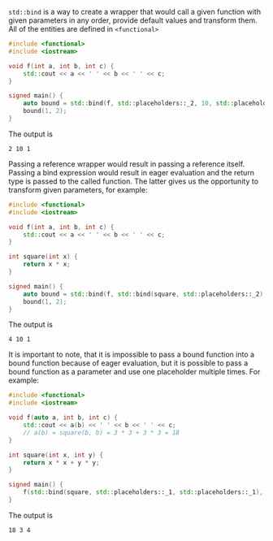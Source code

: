 `std::bind` is a way to create a wrapper that would call a given function with given parameters in any order, provide default values and transform them. All of the entities are defined in `<functional>`
```cpp
#include <functional>
#include <iostream>

void f(int a, int b, int c) {
    std::cout << a << ' ' << b << ' ' << c;
}

signed main() {
    auto bound = std::bind(f, std::placeholders::_2, 10, std::placeholders::_1);
    bound(1, 2);
}
```
The output is
```
2 10 1
```

Passing a reference wrapper would result in passing a reference itself. Passing a bind expression would result in eager evaluation and the return type is passed to the called function. The latter gives us the opportunity to transform given parameters, for example:
```cpp
#include <functional>
#include <iostream>

void f(int a, int b, int c) {
    std::cout << a << ' ' << b << ' ' << c;
}

int square(int x) {
    return x * x;
}

signed main() {
    auto bound = std::bind(f, std::bind(square, std::placeholders::_2), 10, std::placeholders::_1);
    bound(1, 2);
}
```
The output is
```
4 10 1
```

It is important to note, that it is impossible to pass a bound function into a bound function because of eager evaluation, but it is possible to pass a bound function as a parameter and use one placeholder multiple times. For example:
```cpp
#include <functional>
#include <iostream>

void f(auto a, int b, int c) {
    std::cout << a(b) << ' ' << b << ' ' << c;
    // a(b) = square(b, b) = 3 * 3 + 3 * 3 = 18
}

int square(int x, int y) {
    return x * x + y * y;
}

signed main() {
    f(std::bind(square, std::placeholders::_1, std::placeholders::_1), 3, 4);
}
```
The output is
```
18 3 4
```
